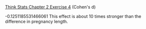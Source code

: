 [Think Stats Chapter 2 Exercise 4](http://greenteapress.com/thinkstats2/html/thinkstats2003.html#toc24) (Cohen's d)

>> 
-0.1251185531466061
This effect is about 10 times stronger than the difference in pregnancy length.

